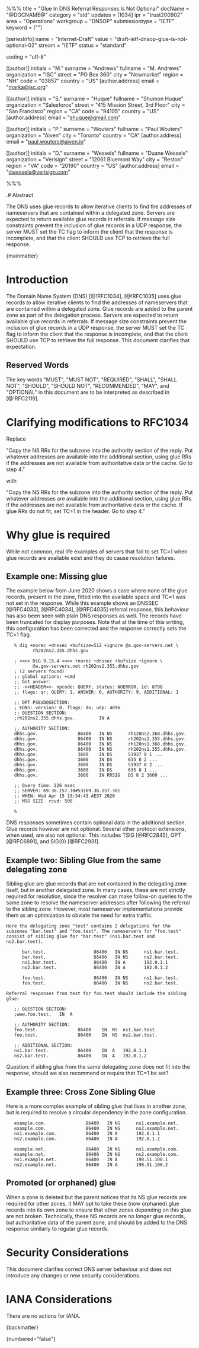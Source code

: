 %%%
title = "Glue In DNS Referral Responses Is Not Optional"
docName = "@DOCNAME@"
category = "std"
updates = [1034]
ipr = "trust200902"
area = "Operations"
workgroup = "DNSOP"
submissiontype = "IETF"
keyword = [""]

[seriesInfo]
name = "Internet-Draft"
value = "draft-ietf-dnsop-glue-is-not-optional-02"
stream = "IETF"
status = "standard"

coding = "utf-8"

[[author]]
  initials = "M."
  surname = "Andrews"
  fullname = "M. Andrews"
  organization = "ISC"
  street = "PO Box 360"
  city = "Newmarket"
  region = "NH"
  code = "03857"
  country = "US"
  [author.address] 
    email = "marka@isc.org"

[[author]]
  initials = "S."
  surname = "Huque"
  fullname = "Shumon Huque"
  organization = "Salesforce"
  street = "415 Mission Street, 3rd Floor"
  city = "San Francisco"
  region = "CA"
  code = "94105"
  country = "US"
  [author.address]
    email = "shuque@gmail.com"

[[author]]
  initials = "P."
  surname = "Wouters"
  fullname = "Paul Wouters"
  organization = "Aiven"
  city = "Toronto"
  country = "CA"
  [author.address]
    email = "paul.wouters@aiven.io"

[[author]]
  initials = "D."
  surname = "Wessels"
  fullname = "Duane Wessels"
  organization = "Verisign"
  street = "12061 Bluemont Way"
  city = "Reston"
  region = "VA"
  code = "20190"
  country = "US"
  [author.address]
    email = "dwessels@verisign.com"


%%%

.# Abstract

   The DNS uses glue records to allow iterative clients to find the
   addresses of nameservers that are contained within a delegated zone.  Servers
   are expected to return available glue records in referrals. If message size
   constraints prevent the inclusion of glue records in a UDP response,
   the server MUST set the TC flag to inform
   the client that the response is incomplete, and that the client SHOULD use TCP
   to retrieve the full response.

{mainmatter}


# Introduction

   The Domain Name System (DNS) [@!RFC1034], [@!RFC1035] uses glue records
   to allow iterative clients to find the addresses of nameservers that are
   contained within a delegated zone. Glue records are added to the parent
   zone as part of the delegation process. Servers are expected to return
   available glue records in referrals. If message size constraints prevent
   the inclusion of glue records in a UDP response, the server MUST set the
   TC flag to inform the client that the response is incomplete, and that
   the client SHOULD use TCP to retrieve the full response. This document
   clarifies that expectation.


## Reserved Words

   The key words "MUST", "MUST NOT", "REQUIRED", "SHALL", "SHALL NOT",
   "SHOULD", "SHOULD NOT", "RECOMMENDED", "MAY", and "OPTIONAL" in this
   document are to be interpreted as described in [@!RFC2119].

#   Clarifying modifications to RFC1034

   Replace

   "Copy the NS RRs for the subzone into the authority section of the
   reply.  Put whatever addresses are available into the additional
   section, using glue RRs if the addresses are not available from
   authoritative data or the cache.  Go to step 4."

   with

   "Copy the NS RRs for the subzone into the authority section of the
   reply.  Put whatever addresses are available into the additional
   section, using glue RRs if the addresses are not available from
   authoritative data or the cache.  If glue RRs do not fit, set TC=1 in
   the header.  Go to step 4."

# Why glue is required

   While not common, real life examples of servers that fail to set TC=1
   when glue records are available exist and they do cause resolution
   failures.

## Example one: Missing glue

   The example below from June 2020 shows a case where none of
   the glue records, present in the zone, fitted into the available space and
   TC=1 was not set in the response.  While this example shows an DNSSEC
   [@RFC4033], [@RFC4034], [@RFC4035] referral response, this behaviour has
   also been seen with plain DNS responses as well.  The records have
   been truncated for display purposes. Note that at the time of this
   writing, this configuration has been corrected and the response correctly
   sets the TC=1 flag.

~~~
   % dig +norec +dnssec +bufsize=512 +ignore @a.gov-servers.net \
          rh202ns2.355.dhhs.gov

   ; <<>> DiG 9.15.4 <<>> +norec +dnssec +bufsize +ignore \
          @a.gov-servers.net rh202ns2.355.dhhs.gov
   ; (2 servers found)
   ;; global options: +cmd
   ;; Got answer:
   ;; ->>HEADER<<- opcode: QUERY, status: NOERROR, id: 8798
   ;; flags: qr; QUERY: 1, ANSWER: 0, AUTHORITY: 9, ADDITIONAL: 1

   ;; OPT PSEUDOSECTION:
   ; EDNS: version: 0, flags: do; udp: 4096
   ;; QUESTION SECTION:
   ;rh202ns2.355.dhhs.gov.         IN A

   ;; AUTHORITY SECTION:
   dhhs.gov.               86400   IN NS      rh120ns2.368.dhhs.gov.
   dhhs.gov.               86400   IN NS      rh202ns2.355.dhhs.gov.
   dhhs.gov.               86400   IN NS      rh120ns1.368.dhhs.gov.
   dhhs.gov.               86400   IN NS      rh202ns1.355.dhhs.gov.
   dhhs.gov.               3600    IN DS      51937 8 1 ...
   dhhs.gov.               3600    IN DS      635 8 2 ...
   dhhs.gov.               3600    IN DS      51937 8 2 ...
   dhhs.gov.               3600    IN DS      635 8 1 ...
   dhhs.gov.               3600    IN RRSIG   DS 8 2 3600 ...

   ;; Query time: 226 msec
   ;; SERVER: 69.36.157.30#53(69.36.157.30)
   ;; WHEN: Wed Apr 15 13:34:43 AEST 2020
   ;; MSG SIZE  rcvd: 500

   %
~~~

   DNS responses sometimes contain optional data in the additional
   section. Glue records however are not optional. Several other
   protocol extensions, when used, are also not optional. This
   includes TSIG [@RFC2845], OPT [@RFC6891], and SIG(0) [@RFC2931].

##  Example two: Sibling Glue from the same delegating zone

   Sibling glue are glue records that are not contained in the delegating
   zone itself, but in another delegated zone. In many cases, these are not
   strictly required for resolution, since the resolver can make follow-on
   queries to the same zone to resolve the nameserver addresses after
   following the referral to the sibling zone. However, most nameserver
   implementations provide them as an optimization to obviate the need
   for extra traffic.

~~~
Here the delegating zone "test" contains 2 delegations for the
subzones "bar.test" and "foo.test". The nameservers for "foo.test"
consist of sibling glue for "bar.test" (ns1.bar.test and ns2.bar.test).

      bar.test.                  86400   IN NS      ns1.bar.test.
      bar.test.                  86400   IN NS      ns2.bar.test.
      ns1.bar.test.              86400   IN A       192.0.1.1
      ns2.bar.test.              86400   IN A       192.0.1.2

      foo.test.                  86400   IN NS      ns1.bar.test.
      foo.test.                  86400   IN NS      ns2.bar.test.

Referral responses from test for foo.test should include the sibling
glue:

   ;; QUESTION SECTION:
   ;www.foo.test.  	IN	A

   ;; AUTHORITY SECTION:
   foo.test.               86400	IN	NS	ns1.bar.test.
   foo.test.               86400	IN	NS	ns2.bar.test.

   ;; ADDITIONAL SECTION:
   ns1.bar.test.           86400	IN	A	192.0.1.1
   ns2.bar.test.           86400	IN	A	192.0.1.2

~~~

Question: if sibling glue from the same delegating zone does not fit into
the response, should we also recommend or require that TC=1 be set?

##  Example three: Cross Zone Sibling Glue

   Here is a more complex example of sibling glue that lives in
   another zone, but is required to resolve a circular dependency in
   the zone configuration.

~~~
   example.com.               86400   IN NS      ns1.example.net.
   example.com.               86400   IN NS      ns2.example.net.
   ns1.example.com.           86400   IN A       192.0.1.1
   ns2.example.com.           86400   IN A       192.0.1.2

   example.net.               86400   IN NS      ns1.example.com.
   example.net.               86400   IN NS      ns2.example.com.
   ns1.example.net.           86400   IN A       198.51.100.1
   ns2.example.net.           86400   IN A       198.51.100.2
~~~

##  Promoted (or orphaned) glue

   When a zone is deleted but the parent notices that its NS glue records
   are required for other zones, it MAY opt to take these (now orphaned)
   glue records into its own zone to ensure that other zones depending
   on this glue are not broken. Technically, these NS records are no
   longer glue records, but authoritative data of the parent zone, and
   should be added to the DNS response similarly to regular glue records.

#   Security Considerations

   This document clarifies correct DNS server behaviour and does not introduce
   any changes or new security considerations.

#   IANA Considerations

   There are no actions for IANA.

{backmatter}


{numbered="false"}
